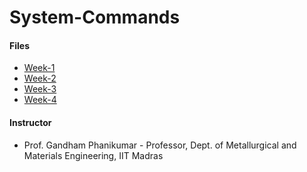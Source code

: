 # System-Commands

#### Files

- [Week-1](Week1.md)<br>
- [Week-2](Week2.md)<br>
- [Week-3](Week3.md)<br>
- [Week-4](Week4.md)<br>


#### Instructor
- Prof. Gandham Phanikumar - Professor, Dept. of Metallurgical and Materials Engineering, IIT Madras
